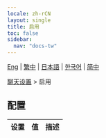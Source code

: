 ```yaml
---
locale: zh-rCN
layout: single
title: 启用
toc: false
sidebar:
  nav: "docs-tw"
---
```

[Eng](/dancexr/menu/2025.5/chat/enabled) | [繁中](/tw/dancexr/menu/2025.5/chat/enabled) | [日本語](/jp/dancexr/menu/2025.5/chat/enabled) | [한국어](/kr/dancexr/menu/2025.5/chat/enabled) | [简中](/zh/dancexr/menu/2025.5/chat/enabled)

[聊天设置](../menu#聊天设置) > 启用

## 配置

| 设置 | 值 | 描述 |
| :--- | --- | :--- |
